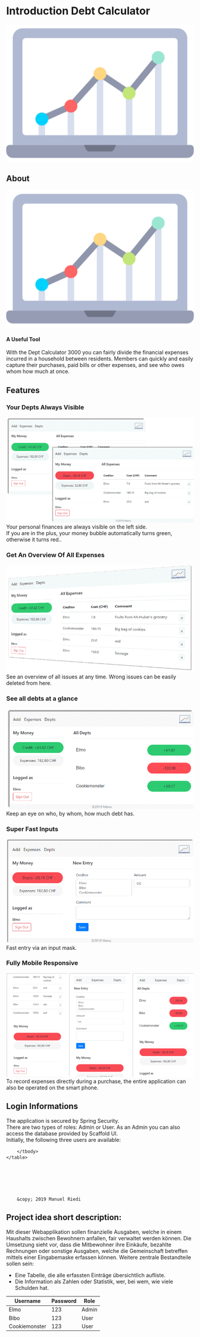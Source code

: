 
# Introduction Debt Calculator
<img src="images/logo.png" alt="No logo foundet"/>



## About  
<img src="images/logo.png" alt="No logo foundet"/>
 
#### A Useful Tool
With the Dept Calculator 3000 you can fairly divide the financial expenses incurred in a household between
residents. Members can quickly and easily capture their purchases, paid bills or other expenses, and see who
owes whom how much at once.

## Features


### Your Depts Always Visible
<img src="images/myMoney.png" alt="No logo foundet"/>
Your personal finances are always visible on the left side. <br>
If you are in the plus, your money bubble automatically turns green, otherwise it turns red..</p>

### Get An Overview Of All Expenses
<img src="images/allexpenses.png" alt="No logo foundet"/>
See an overview of all issues at any time. Wrong issues can be easily deleted from here.

### See all debts at a glance
<img src="images/allDepts.png" alt="No logo foundet"/>
Keep an eye on who, by whom, how much debt has.

### Super Fast Inputs
<img src="images/newExpense6.png" alt="No logo foundet"/>
Fast entry via an input mask.

### Fully Mobile Responsive
<img src="images/mobileresponsive3.png" alt="No logo foundet"/>
To record expenses directly during a purchase, the entire application can also be operated on the smart
phone.

## Login Informations
The application is secured by Spring Security. <br> There are two types of roles: Admin or User. As an Admin you
can also access the database provided by Scaffold UI.<br> 
Initially, the following three users are available:
   
<table>
        <thead>
        <tr>
            <th>Username</th>
            <th>Password</th>
            <th>Role</th>
        </tr>
        </thead>
        <tbody>
        <tr>
            <td>Elmo</td>
            <td>123</td>
            <td>Admin</td>
        </tr>
        <tr>
            <td>Bibo</td>
            <td>123</td>
            <td>User</td>
        </tr>
        <tr>
            <td>Cookiemonster</td>
            <td>123</td>
            <td>User</td>
        </tr>

        </tbody>
    </table>





 
        &copy; 2019 Manuel Riedi
    
















## Project idea short description: 
Mit dieser Webapplikation sollen finanzielle Ausgaben, welche in einem Haushalts zwischen Bewohnern anfallen, fair verwaltet werden können. 
Die Umsetzung sieht vor, dass die Mitbewohner ihre Einkäufe, bezahlte Rechnungen oder sonstige Ausgaben, welche die Gemeinschaft betreffen mittels einer Eingabemaske erfassen können. Weitere zentrale Bestandteile sollen sein: 
- Eine Tabelle, die alle erfassten Einträge übersichtlich aufliste. 
- Die Information als Zahlen oder Statistik, wer, bei wem, wie viele Schulden hat. 






